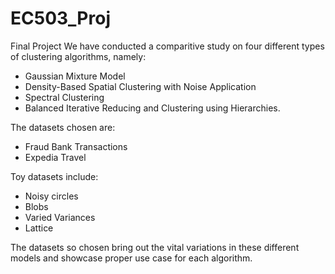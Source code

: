 # EC503_Proj
Final Project
We have conducted a comparitive study on four different types of clustering algorithms, namely:
- Gaussian Mixture Model
- Density-Based Spatial Clustering with Noise Application
- Spectral Clustering
- Balanced Iterative Reducing and Clustering using Hierarchies.

The datasets chosen are:
- Fraud Bank Transactions
- Expedia Travel

Toy datasets include:
- Noisy circles
- Blobs
- Varied Variances
- Lattice

The datasets so chosen bring out the vital variations in these different models and showcase proper use case for each algorithm.
